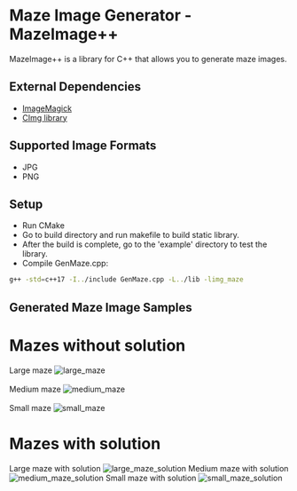 # Maze Image Generator - MazeImage++ #
MazeImage++ is a library for C++ that allows you to generate maze images.

## External Dependencies ##
- <a href="https://imagemagick.org/script/download.php">ImageMagick</a>
- <a href="http://cimg.eu/">CImg library</a>

## Supported Image Formats ##
- JPG
- PNG

## Setup ##
- Run CMake
- Go to build directory and run makefile to build static library.
- After the build is complete, go to the 'example' directory to test the library.
- Compile GenMaze.cpp:
```sh
g++ -std=c++17 -I../include GenMaze.cpp -L../lib -limg_maze
```

## Generated Maze Image Samples ##
# Mazes without solution #
Large maze
![large_maze](https://user-images.githubusercontent.com/78135477/140655627-f7d3e1de-aca5-4fd6-9789-aee5d357d915.png)
<br><br>
Medium maze
![medium_maze](https://user-images.githubusercontent.com/78135477/140655634-c13e53e5-8608-4347-ba8c-dbe8b44749d4.png)
<br><br>
Small maze
![small_maze](https://user-images.githubusercontent.com/78135477/140655648-ada21a7d-ba15-47a8-82dc-23060a49fb98.png)

# Mazes with solution #
Large maze with solution
![large_maze_solution](https://user-images.githubusercontent.com/78135477/140655652-2d18ce0f-797b-4456-8aa0-3d0de5ddf0e9.png)
Medium maze with solution
![medium_maze_solution](https://user-images.githubusercontent.com/78135477/140655660-2694a69b-dcc1-483d-8663-0b27fee01757.png)
Small maze with solution
![small_maze_solution](https://user-images.githubusercontent.com/78135477/140655668-7e610ed4-5f51-44ac-b97a-d3e153f49232.png)